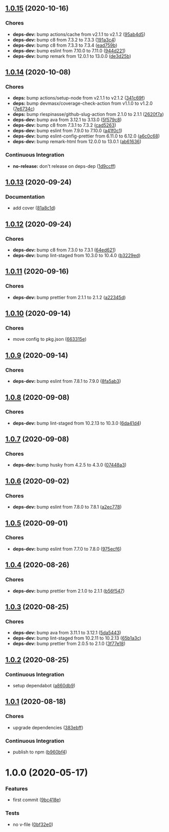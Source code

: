 ## [1.0.15](https://github.com/sergioramos/remark-copy-linked-files/compare/v1.0.14...v1.0.15) (2020-10-16)

### Chores

- **deps-dev:** bump actions/cache from v2.1.1 to v2.1.2 ([95ab4d5](https://github.com/sergioramos/remark-copy-linked-files/commit/95ab4d5b71144a085c887195d74dffa4e5172c34))
- **deps-dev:** bump c8 from 7.3.2 to 7.3.3 ([191a3c4](https://github.com/sergioramos/remark-copy-linked-files/commit/191a3c46e021ab94b45f1425bcd6b8f13d2642e8))
- **deps-dev:** bump c8 from 7.3.3 to 7.3.4 ([ead759b](https://github.com/sergioramos/remark-copy-linked-files/commit/ead759b604e884463090b49449f70cbd728b13f2))
- **deps-dev:** bump eslint from 7.10.0 to 7.11.0 ([944d221](https://github.com/sergioramos/remark-copy-linked-files/commit/944d221a14a2efe2f9737a134ba3ec4b4b68d6e2))
- **deps-dev:** bump remark from 12.0.1 to 13.0.0 ([de3d25b](https://github.com/sergioramos/remark-copy-linked-files/commit/de3d25bb734e08cd7677ccc4e5551a154006f7e3))

## [1.0.14](https://github.com/sergioramos/remark-copy-linked-files/compare/v1.0.13...v1.0.14) (2020-10-08)

### Chores

- **deps:** bump actions/setup-node from v2.1.1 to v2.1.2 ([341c69f](https://github.com/sergioramos/remark-copy-linked-files/commit/341c69f17711e9ecff79e7ac67abf8099d83d7d8))
- **deps:** bump devmasx/coverage-check-action from v1.1.0 to v1.2.0 ([7e6734c](https://github.com/sergioramos/remark-copy-linked-files/commit/7e6734c5487bd29804d2acde357eb025152aa957))
- **deps:** bump rlespinasse/github-slug-action from 2.1.0 to 2.1.1 ([2620f7a](https://github.com/sergioramos/remark-copy-linked-files/commit/2620f7a7f58524ec7b0e3e54702db04510e7e588))
- **deps-dev:** bump ava from 3.12.1 to 3.13.0 ([5f579c8](https://github.com/sergioramos/remark-copy-linked-files/commit/5f579c81c397341baaf653b53ff8bd876d1ceb43))
- **deps-dev:** bump c8 from 7.3.1 to 7.3.2 ([cad5263](https://github.com/sergioramos/remark-copy-linked-files/commit/cad5263cc91bc8f1bae8016af384ee3e7abd3937))
- **deps-dev:** bump eslint from 7.9.0 to 7.10.0 ([a41f0c1](https://github.com/sergioramos/remark-copy-linked-files/commit/a41f0c18c3bd6e2da560fe855cfe63cc672d7d80))
- **deps-dev:** bump eslint-config-prettier from 6.11.0 to 6.12.0 ([a6c0c68](https://github.com/sergioramos/remark-copy-linked-files/commit/a6c0c688bb451756f1186a159fefddd23bd54950))
- **deps-dev:** bump remark-html from 12.0.0 to 13.0.1 ([ab61636](https://github.com/sergioramos/remark-copy-linked-files/commit/ab61636931a476ace2249f904704aec2857390b3))

### Continuous Integration

- **no-release:** don't release on deps-dep ([1d9ccff](https://github.com/sergioramos/remark-copy-linked-files/commit/1d9ccffa572e774ebbba541a0d8987b646417354))

## [1.0.13](https://github.com/sergioramos/remark-copy-linked-files/compare/v1.0.12...v1.0.13) (2020-09-24)

### Documentation

- add cover ([81a8c1d](https://github.com/sergioramos/remark-copy-linked-files/commit/81a8c1d999a475b126975258d1e7bb3a5b17df17))

## [1.0.12](https://github.com/sergioramos/remark-copy-linked-files/compare/v1.0.11...v1.0.12) (2020-09-24)

### Chores

- **deps-dev:** bump c8 from 7.3.0 to 7.3.1 ([64ed621](https://github.com/sergioramos/remark-copy-linked-files/commit/64ed6218edbcf2362d50f940f9a9be21ca0fa89c))
- **deps-dev:** bump lint-staged from 10.3.0 to 10.4.0 ([b3229ed](https://github.com/sergioramos/remark-copy-linked-files/commit/b3229ed42bcdf7aa36f9c2c822284f1dc3e25997))

## [1.0.11](https://github.com/sergioramos/remark-copy-linked-files/compare/v1.0.10...v1.0.11) (2020-09-16)

### Chores

- **deps-dev:** bump prettier from 2.1.1 to 2.1.2 ([a22345d](https://github.com/sergioramos/remark-copy-linked-files/commit/a22345daa9bb1d8c480036dd4a06a1fabc54376d))

## [1.0.10](https://github.com/sergioramos/remark-copy-linked-files/compare/v1.0.9...v1.0.10) (2020-09-14)

### Chores

- move config to pkg.json ([663315e](https://github.com/sergioramos/remark-copy-linked-files/commit/663315ed1abcb8fe8fff5649dc54c4326a78a924))

## [1.0.9](https://github.com/sergioramos/remark-copy-linked-files/compare/v1.0.8...v1.0.9) (2020-09-14)

### Chores

- **deps-dev:** bump eslint from 7.8.1 to 7.9.0 ([8fa5ab3](https://github.com/sergioramos/remark-copy-linked-files/commit/8fa5ab3dcc93c335bb64bc29f4c844b8b3d316b8))

## [1.0.8](https://github.com/sergioramos/remark-copy-linked-files/compare/v1.0.7...v1.0.8) (2020-09-08)

### Chores

- **deps-dev:** bump lint-staged from 10.2.13 to 10.3.0 ([6da41d4](https://github.com/sergioramos/remark-copy-linked-files/commit/6da41d4c4945a5fa37852a0f898f2722fe38e9fd))

## [1.0.7](https://github.com/sergioramos/remark-copy-linked-files/compare/v1.0.6...v1.0.7) (2020-09-08)

### Chores

- **deps-dev:** bump husky from 4.2.5 to 4.3.0 ([07448a3](https://github.com/sergioramos/remark-copy-linked-files/commit/07448a3daee328289560295183eef3943bee70f0))

## [1.0.6](https://github.com/sergioramos/remark-copy-linked-files/compare/v1.0.5...v1.0.6) (2020-09-02)

### Chores

- **deps-dev:** bump eslint from 7.8.0 to 7.8.1 ([a2ec778](https://github.com/sergioramos/remark-copy-linked-files/commit/a2ec778a7c7d44bcf78b534d19d024536ebcdcda))

## [1.0.5](https://github.com/sergioramos/remark-copy-linked-files/compare/v1.0.4...v1.0.5) (2020-09-01)

### Chores

- **deps-dev:** bump eslint from 7.7.0 to 7.8.0 ([975ecf6](https://github.com/sergioramos/remark-copy-linked-files/commit/975ecf6fee5f71cc029748d82b6d84ab2f79406c))

## [1.0.4](https://github.com/sergioramos/remark-copy-linked-files/compare/v1.0.3...v1.0.4) (2020-08-26)

### Chores

- **deps-dev:** bump prettier from 2.1.0 to 2.1.1 ([b56f547](https://github.com/sergioramos/remark-copy-linked-files/commit/b56f5475c8c93f3f8326ea5fe1f6be1d63ab86a6))

## [1.0.3](https://github.com/sergioramos/remark-copy-linked-files/compare/v1.0.2...v1.0.3) (2020-08-25)

### Chores

- **deps-dev:** bump ava from 3.11.1 to 3.12.1 ([5da5443](https://github.com/sergioramos/remark-copy-linked-files/commit/5da544334e3f173cebc322e1966bd8d7ab7b3e93))
- **deps-dev:** bump lint-staged from 10.2.11 to 10.2.13 ([65b1a3c](https://github.com/sergioramos/remark-copy-linked-files/commit/65b1a3c1805e2ecac12d5d997811aad92a0c1e44))
- **deps-dev:** bump prettier from 2.0.5 to 2.1.0 ([3f77e18](https://github.com/sergioramos/remark-copy-linked-files/commit/3f77e182fb916c2e30ce9165b185242a90855cce))

## [1.0.2](https://github.com/sergioramos/remark-copy-linked-files/compare/v1.0.1...v1.0.2) (2020-08-25)

### Continuous Integration

- setup dependabot ([a860db9](https://github.com/sergioramos/remark-copy-linked-files/commit/a860db97dd8f8f3ddfe9ba5959abded666b1763f))

## [1.0.1](https://github.com/sergioramos/remark-copy-linked-files/compare/v1.0.0...v1.0.1) (2020-08-18)

### Chores

- upgrade dependencies ([383ebff](https://github.com/sergioramos/remark-copy-linked-files/commit/383ebffb789d3110bf3eb55c1b8b39b1d01c7209))

### Continuous Integration

- publish to npm ([b960bf4](https://github.com/sergioramos/remark-copy-linked-files/commit/b960bf4527186b084fc3049d9b1e3822c16573e1))

# 1.0.0 (2020-05-17)

### Features

- first commit ([9bc418e](https://github.com/sergioramos/remark-copy-linked-files/commit/9bc418ecccc03d5382a3bf56b502964867ff450f))

### Tests

- no v-file ([0bf32e0](https://github.com/sergioramos/remark-copy-linked-files/commit/0bf32e036fc5dc62d631f2c96a04ec9f54cfd651))
